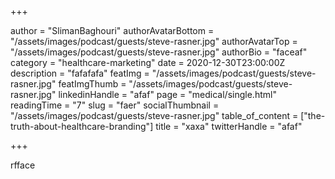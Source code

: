 +++

author = "SlimanBaghouri"
authorAvatarBottom = "/assets/images/podcast/guests/steve-rasner.jpg"
authorAvatarTop = "/assets/images/podcast/guests/steve-rasner.jpg"
authorBio = "faceaf"
category = "healthcare-marketing"
date = 2020-12-30T23:00:00Z
description = "fafafafa"
featImg = "/assets/images/podcast/guests/steve-rasner.jpg"
featImgThumb = "/assets/images/podcast/guests/steve-rasner.jpg"
linkedinHandle = "afaf"
page = "medical/single.html"
readingTime = "7"
slug = "faer"
socialThumbnail = "/assets/images/podcast/guests/steve-rasner.jpg"
table_of_content = ["the-truth-about-healthcare-branding"]
title = "xaxa"
twitterHandle = "afaf"

+++


rfface
